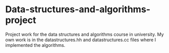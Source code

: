 # Data-structures-and-algorithms-project
Project work for the data structures and algorithms course in university. My own work is in the datastructures.hh and datastructures.cc files where I implemented the algorithms.
